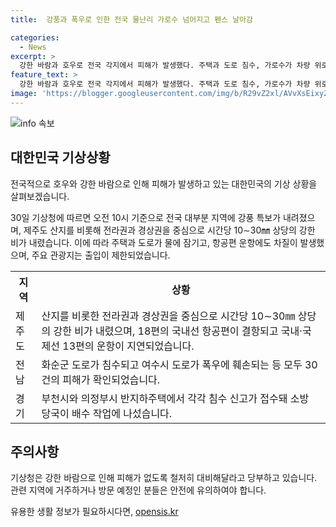 ```yaml
---
title:  강풍과 폭우로 인한 전국 물난리 가로수 넘어지고 펜스 날아감

categories:
  - News
excerpt: >
  강한 바람과 호우로 전국 각지에서 피해가 발생했다. 주택과 도로 침수, 가로수가 차량 위로 넘어지는 등의 사태가 발생했다. 각 지방에서 총 30건의 피해가 확인되었으며, 항공편 운항이 끊기고 주요 관광지가 출입 제한되는 등의 영향도 미쳤다. 특히 강한 바람으로 정전 피해가 속출했고, 전날 오후부터 이어진 강풍으로 인해 대부분 지역에 강풍특보가 내려졌다. 기상청은 여전히 바람이 강하게 불 것으로 예상되니 안전을 위해 주의를 당부했다.
feature_text: >
  강한 바람과 호우로 전국 각지에서 피해가 발생했다. 주택과 도로 침수, 가로수가 차량 위로 넘어지는 등의 사태가 발생했다. 각 지방에서 총 30건의 피해가 확인되었으며, 항공편 운항이 끊기고 주요 관광지가 출입 제한되는 등의 영향도 미쳤다. 특히 강한 바람으로 정전 피해가 속출했고, 전날 오후부터 이어진 강풍으로 인해 대부분 지역에 강풍특보가 내려졌다. 기상청은 여전히 바람이 강하게 불 것으로 예상되니 안전을 위해 주의를 당부했다.
image: 'https://blogger.googleusercontent.com/img/b/R29vZ2xl/AVvXsEixyZcFfHzMRdzZMjFBmAUKJYCLCGyLL1o632UiGVXcaFdKo_bkvkuCioo0uUKlGfBVcT3P84aROyZIXSBEx3Aw5nCQ3pTgDom1WDC4m8eifvWiAmWEEVb4x6G_l8C0QH225ldMjyaFvpxGEBGNO37VmDTDMHGhJPq73UglMfDca1-0aw/s1600/blogspot.png'
---
```


<p><img src="https://blogger.googleusercontent.com/img/b/R29vZ2xl/AVvXsEixyZcFfHzMRdzZMjFBmAUKJYCLCGyLL1o632UiGVXcaFdKo_bkvkuCioo0uUKlGfBVcT3P84aROyZIXSBEx3Aw5nCQ3pTgDom1WDC4m8eifvWiAmWEEVb4x6G_l8C0QH225ldMjyaFvpxGEBGNO37VmDTDMHGhJPq73UglMfDca1-0aw/s1600/blogspot.png" alt="info 속보" /></p>

<h2 data-ke-size="size26">대한민국 기상상황</h2>

<p>전국적으로 호우와 강한 바람으로 인해 피해가 발생하고 있는 대한민국의 기상 상황을 살펴보겠습니다.</p>

<p data-ke-size="size16">30일 기상청에 따르면 오전 10시 기준으로 전국 대부분 지역에 강풍 특보가 내려졌으며, 제주도 산지를 비롯해 전라권과 경상권을 중심으로 시간당 10∼30㎜ 상당의 강한 비가 내렸습니다. 이에 따라 주택과 도로가 물에 잠기고, 항공편 운항에도 차질이 발생했으며, 주요 관광지는 출입이 제한되었습니다.</p>

<table>
    <tr>
        <th>지역</th>
        <th>상황</th>
    </tr>
    <tr>
        <td>제주도</td>
        <td>산지를 비롯한 전라권과 경상권을 중심으로 시간당 10∼30㎜ 상당의 강한 비가 내렸으며, 18편의 국내선 항공편이 결항되고 국내·국제선 13편의 운항이 지연되었습니다.</td>
    </tr>
    <tr>
        <td>전남</td>
        <td>화순군 도로가 침수되고 여수시 도로가 폭우에 훼손되는 등 모두 30건의 피해가 확인되었습니다.</td>
    </tr>
    <tr>
        <td>경기</td>
        <td>부천시와 의정부시 반지하주택에서 각각 침수 신고가 접수돼 소방 당국이 배수 작업에 나섰습니다.</td>
    </tr>
</table>

<h2 data-ke-size="size26">주의사항</h2>

<p data-ke-size="size16">기상청은 강한 바람으로 인해 피해가 없도록 철저히 대비해달라고 당부하고 있습니다. 관련 지역에 거주하거나 방문 예정인 분들은 안전에 유의하여야 합니다.</p>
유용한 생활 정보가 필요하시다면, <a href="https://opensis.kr" rel="dofollow">opensis.kr</a>


